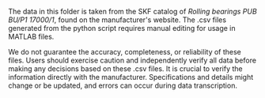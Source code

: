 The data in this folder is taken from the SKF catalog of *Rolling bearings PUB BU/P1 17000/1*, found on the manufacturer's website. The .csv files generated from the python script requires manual editing for usage in MATLAB files.

We do not guarantee the accuracy, completeness, or reliability of these files. Users should exercise caution and independently verify all data before making any decisions based on these .csv files. It is crucial to verify the information directly with the manufacturer. Specifications and details might change or be updated, and errors can occur during data transcription.
